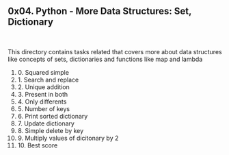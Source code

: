 <h2>0x04. Python - More Data Structures: Set, Dictionary</h2>
<br>
<p>This directory contains tasks related that covers more about data structures like concepts of sets, dictionaries and functions like map and lambda</p>
<ol>
<li>0. Squared simple</li>
<li>1. Search and replace</li>
<li>2. Unique addition</li>
<li>3. Present in both</li>
<li>4. Only differents</li>
<li>5. Number of keys</li>
<li>6. Print sorted dictionary</li>
<li>7. Update dictionary</li>
<li>8. Simple delete by key</li>
<li>9. Multiply values of dicitonary by 2</li>
<li>10. Best score</li>
</ol>
